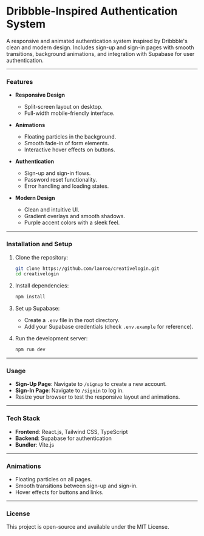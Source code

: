 # Dribbble-Inspired Authentication System

A responsive and animated authentication system inspired by Dribbble's clean and modern design. Includes sign-up and sign-in pages with smooth transitions, background animations, and integration with Supabase for user authentication.

---

### Features

- **Responsive Design**
  - Split-screen layout on desktop.
  - Full-width mobile-friendly interface.

- **Animations**
  - Floating particles in the background.
  - Smooth fade-in of form elements.
  - Interactive hover effects on buttons.

- **Authentication**
  - Sign-up and sign-in flows.
  - Password reset functionality.
  - Error handling and loading states.

- **Modern Design**
  - Clean and intuitive UI.
  - Gradient overlays and smooth shadows.
  - Purple accent colors with a sleek feel.

---

### Installation and Setup

1. Clone the repository:
   ```bash
   git clone https://github.com/lanroo/creativelogin.git
   cd creativelogin
   ```

2. Install dependencies:
   ```bash
   npm install
   ```

3. Set up Supabase:
   - Create a `.env` file in the root directory.
   - Add your Supabase credentials (check `.env.example` for reference).

4. Run the development server:
   ```bash
   npm run dev
   ```

---

### Usage

- **Sign-Up Page**: Navigate to `/signup` to create a new account.
- **Sign-In Page**: Navigate to `/signin` to log in.
- Resize your browser to test the responsive layout and animations.

---

### Tech Stack

- **Frontend**: React.js, Tailwind CSS, TypeScript
- **Backend**: Supabase for authentication
- **Bundler**: Vite.js

---

### Animations

- Floating particles on all pages.
- Smooth transitions between sign-up and sign-in.
- Hover effects for buttons and links.

---

### License

This project is open-source and available under the MIT License.
